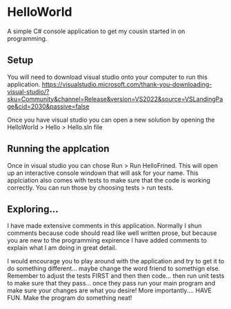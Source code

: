 # HelloWorld
A simple C# console application to get my cousin started in on programming. 


## Setup
You will need to download visual studio onto your computer to run this application. 
https://visualstudio.microsoft.com/thank-you-downloading-visual-studio/?sku=Community&channel=Release&version=VS2022&source=VSLandingPage&cid=2030&passive=false

Once you have visual studio you can open a new solution by opening the HelloWorld > Hello > Hello.sln file 

## Running the applcation
Once in visual studio you can chose Run > Run HelloFrined. This will open up an interactive console windown that will ask for your name. 
This applciation also comes with tests to make sure that the code is working correctly. You can run those by choosing tests > run tests. 

## Exploring...
I have made extensive comments in this application. Normally I shun comments because code should read like well written prose, but because you are new to the programming expirence I have added comments to explain what I am doing in great detail. 

I would encourage you to play around with the application and try to get it to do something different... maybe change the word friend to somethign else. Remember to adjust the tests FIRST and then then code... then run unit tests to make sure that they pass... once they pass run your main program and make sure your changes are what you desire! More importantly.... HAVE FUN. Make the program do something neat! 
